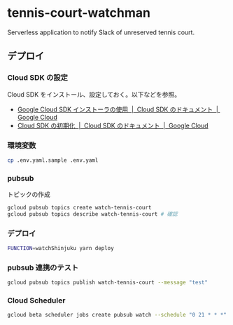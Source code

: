 # tennis-court-watchman

Serverless application to notify Slack of unreserved tennis court.

## デプロイ

### Cloud SDK の設定

Cloud SDK をインストール、設定しておく。以下などを参照。

- [Google Cloud SDK インストーラの使用  \|  Cloud SDK のドキュメント  \|  Google Cloud](https://cloud.google.com/sdk/docs/downloads-interactive?hl=ja)
- [Cloud SDK の初期化  \|  Cloud SDK のドキュメント  \|  Google Cloud](https://cloud.google.com/sdk/docs/initializing?hl=ja)

### 環境変数

```bash
cp .env.yaml.sample .env.yaml
```

### pubsub

トピックの作成

```bash
gcloud pubsub topics create watch-tennis-court
gcloud pubsub topics describe watch-tennis-court # 確認
```

### デプロイ

```bash
FUNCTION=watchShinjuku yarn deploy
```

### pubsub 連携のテスト

```bash
gcloud pubsub topics publish watch-tennis-court --message "test"
```

### Cloud Scheduler

```bash
gcloud beta scheduler jobs create pubsub watch --schedule "0 21 * * *" --time-zone "Asia/Tokyo" --topic watch-tennis-court --message-body "Watch"
```
